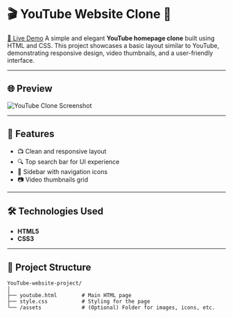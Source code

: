 # 🎬 YouTube Website Clone 🎥  
[🔗 Live Demo](https://maryamimambux.github.io/YouTube-website-project/)
A simple and elegant **YouTube homepage clone** built using HTML and CSS. This project showcases a basic layout similar to YouTube, demonstrating responsive design, video thumbnails, and a user-friendly interface.

---

## 🌐 Preview

![YouTube Clone Screenshot](https://github.com/user-attachments/assets/bd971f0e-9395-4a05-934f-8a78d987dda5)

---

## 🚀 Features

- 📺 Clean and responsive layout
- 🔍 Top search bar for UI experience
- 🎨 Sidebar with navigation icons
- 📷 Video thumbnails grid

---

## 🛠️ Technologies Used

- **HTML5**
- **CSS3**

---

## 📁 Project Structure

```plaintext
YouTube-website-project/
│
├── youtube.html        # Main HTML page
├── style.css           # Styling for the page
└── /assets             # (Optional) Folder for images, icons, etc.
